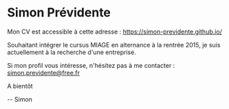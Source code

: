 Simon Prévidente
==========================

Mon CV est accessible à cette adresse :
https://simon-previdente.github.io/

Souhaitant intégrer le cursus MIAGE en alternance à la rentrée 2015,
je suis actuellement à la recherche d'une entreprise.

Si mon profil vous intéresse, n'hésitez pas à me contacter :
simon.previdente@free.fr

A bientôt

-- Simon